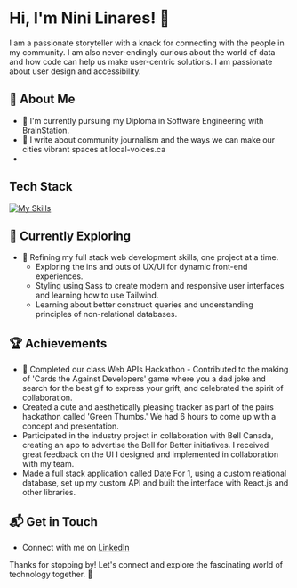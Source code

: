 # Hi, I'm Nini Linares! 👋

I am a passionate storyteller with a knack for connecting with the people in my community. I am also never-endingly curious about the world of data and how code can help us make user-centric solutions. I am passionate about user design and accessibility. 


## 🚀 About Me

- 🔭 I'm currently pursuing my Diploma in Software Engineering with BrainStation.
- 📝 I write about community journalism and the ways we can make our cities vibrant spaces at local-voices.ca
- 

## Tech Stack
[![My Skills](https://skillicons.dev/icons?i=js,html,css,react,nodejs,npm,figma,express,git,mysql,postman,sass,vite,vscode,windows)](https://skillicons.dev)

## 🌱 Currently Exploring

- 🚀 Refining my full stack web development skills, one project at a time.
  - Exploring the ins and outs of UX/UI for dynamic front-end experiences.
  - Styling using Sass to create modern and responsive user interfaces and learning how to use Tailwind.
  - Learning about better construct queries and understanding principles of non-relational databases.

 ## 🏆 Achievements

- 🌟 Completed our class Web APIs Hackathon - Contributed to the making of 'Cards the  Against Developers' game where you a dad joke and search for the best gif to express your grift, and celebrated the spirit of collaboration.
- Created a cute and aesthetically pleasing tracker as part of the pairs hackathon called 'Green Thumbs.' We had 6 hours to come up with a concept and presentation.
- Participated in the industry project in collaboration with Bell Canada, creating an app to advertise the Bell for Better initiatives. I received great feedback on the UI I designed and implemented in collaboration with my team.
- Made a full stack application called Date For 1, using a custom relational database, set up my custom API and built the interface with React.js and other libraries. 


## 📬 Get in Touch

- Connect with me on [LinkedIn](https://www.linkedin.com/in/enithlinares/)

Thanks for stopping by! Let's connect and explore the fascinating world of technology together. 🚀
